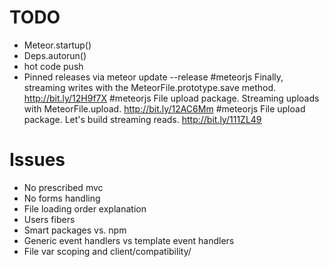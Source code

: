 TODO
=====
* Meteor.startup()
* Deps.autorun()
* hot code push
* Pinned releases via meteor update --release
#meteorjs Finally, streaming writes with the MeteorFile.prototype.save method. http://bit.ly/12H9f7X 
#meteorjs File upload package. Streaming uploads with MeteorFile.upload. http://bit.ly/12AC6Mm 
#meteorjs File upload package. Let's build streaming reads. http://bit.ly/111ZL49 

Issues
=======
* No prescribed mvc
* No forms handling
* File loading order explanation
* Users fibers
* Smart packages vs. npm
* Generic event handlers vs template event handlers
* File var scoping and client/compatibility/